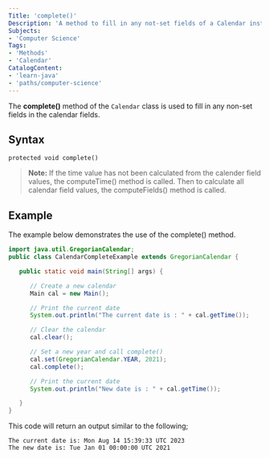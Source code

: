 ```yaml
---
Title: 'complete()'
Description: 'A method to fill in any not-set fields of a Calendar instance.'
Subjects:  
- 'Computer Science'
Tags:
- 'Methods'
- 'Calendar'
CatalogContent:
- 'learn-java'
- 'paths/computer-science'
---
```


The **complete()** method of the `Calendar` class is used to fill in any non-set fields in the calendar fields.

## Syntax

```pseudo
protected void complete()
```

> **Note:** If the time value has not been calculated from the calender field values, the computeTime() method is called. Then to calculate all calendar field values, the computeFields() method is called.

## Example

The example below demonstrates the use of the complete() method.

```java
import java.util.GregorianCalendar;
public class CalendarCompleteExample extends GregorianCalendar {

   public static void main(String[] args) {

      // Create a new calendar
      Main cal = new Main();

      // Print the current date
      System.out.println("The current date is : " + cal.getTime());

      // Clear the calendar
      cal.clear();

      // Set a new year and call complete()
      cal.set(GregorianCalendar.YEAR, 2021);
      cal.complete();

      // Print the current date
      System.out.println("New date is : " + cal.getTime());

   }
}
```

This code will return an output similar to the following;

```shell
The current date is: Mon Aug 14 15:39:33 UTC 2023
The new date is: Tue Jan 01 00:00:00 UTC 2021
```
